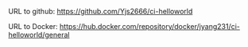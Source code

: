 URL to github: https://github.com/Yjs2666/ci-helloworld

URL to Docker: https://hub.docker.com/repository/docker/jyang231/ci-helloworld/general
